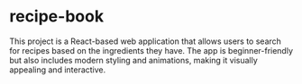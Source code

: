 # recipe-book
This project is a React-based web application that allows users to search for recipes based on the ingredients they have. The app is beginner-friendly but also includes modern styling and animations, making it visually appealing and interactive.
